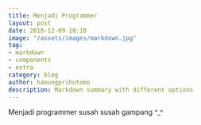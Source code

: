 ```yaml
---
title: Menjadi Programmer
layout: post
date: 2018-12-09 10:10
image: "/assets/images/markdown.jpg"
tag:
- markdown
- components
- extra
category: blog
author: hanungprihutomo
description: Markdown summary with different options
---
```


Menjadi programmer susah susah gampang ^_^